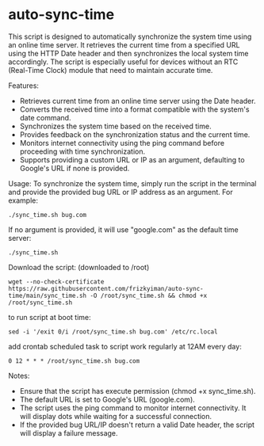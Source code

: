# auto-sync-time

This script is designed to automatically synchronize the system time using an online time server. It retrieves the current time from a specified URL using the HTTP Date header and then synchronizes the local system time accordingly. The script is especially useful for devices without an RTC (Real-Time Clock) module that need to maintain accurate time.

Features: 
* Retrieves current time from an online time server using the Date header.
* Converts the received time into a format compatible with the system's date command.
* Synchronizes the system time based on the received time.
* Provides feedback on the synchronization status and the current time.
* Monitors internet connectivity using the ping command before proceeding with time synchronization.
* Supports providing a custom URL or IP as an argument, defaulting to Google's URL if none is provided.

Usage:
To synchronize the system time, simply run the script in the terminal and provide the provided bug URL or IP address as an argument. For example:
```
./sync_time.sh bug.com

```

If no argument is provided, it will use "google.com" as the default time server:
```
./sync_time.sh
```

Download the script: (downloaded to /root)
```
wget --no-check-certificate https://raw.githubusercontent.com/frizkyiman/auto-sync-time/main/sync_time.sh -O /root/sync_time.sh && chmod +x /root/sync_time.sh
```

to run script at boot time:
```
sed -i '/exit 0/i /root/sync_time.sh bug.com' /etc/rc.local
```

add crontab scheduled task to script work regularly at 12AM every day:

```
0 12 * * * /root/sync_time.sh bug.com
```


Notes:
* Ensure that the script has execute permission (chmod +x sync_time.sh).
* The default URL is set to Google's URL (google.com).
* The script uses the ping command to monitor internet connectivity. It will display dots while waiting for a successful connection.
* If the provided bug URL/IP doesn't return a valid Date header, the script will display a failure message.
